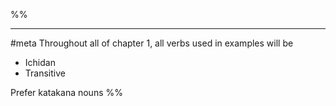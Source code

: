 

%%
___
#meta
Throughout all of chapter 1, all verbs used in examples will be 
- Ichidan
- Transitive

Prefer katakana nouns
%%
